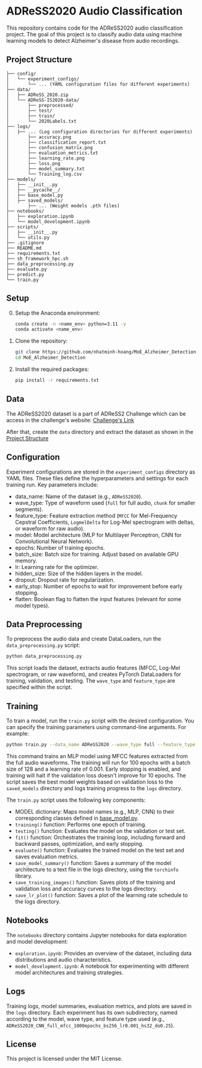 # ADReSS2020 Audio Classification

This repository contains code for the ADReSS2020 audio classification project. The goal of this project is to classify audio data using machine learning models to detect Alzheimer's disease from audio recordings.

## Project Structure

```
├── config/
│   └── experiment_configs/
│       └── ... (YAML configuration files for different experiments)
├── data/
│   ├── ADReSS_2020.zip
│   └── ADReSS-IS2020-data/
│       ├── preprocessed/
│       ├── test/
│       ├── train/
│       └── 2020Labels.txt
├── logs/
│   ├── ... (Log configuration directories for different experiments)
│       ├── accuracy.png
│       ├── classification_report.txt
│       ├── confusion_matrix.png
│       ├── evaluation_metrics.txt
│       ├── learning_rate.png
│       ├── loss.png
│       ├── model_summary.txt
│       └── Training_log.csv
├── models/
│   ├── __init__.py
│   ├── __pycache__/
│   ├── base_model.py
│   ├── saved_models/
│       ├── ... (Weight models .pth files)
├── notebooks/
│   ├── exploration.ipynb
│   └── model_development.ipynb
├── scripts/
│   ├── __init__.py
│   └── utils.py
├── .gitignore
├── README.md
├── requirements.txt
├── sh_framework_hpc.sh
├── data_preprocessing.py
├── evaluate.py
├── predict.py
└── train.py
```

## Setup
0. Setup the Anaconda environment:
    ```sh
    conda create -n <name_env> python=3.11 -y
    conda activate <name_env>
    ```
    
1. Clone the repository:

    ```sh
    git clone https://github.com/nhatminh-hoang/MoE_Alzheimer_Detection.git
    cd MoE_Alzheimer_Detection
    ```

2. Install the required packages:

    ```sh
    pip install -r requirements.txt
    ```

## Data
The ADReSS2020 dataset is a part of ADReSS2 Challenge which can be access in the challenge's website: [Challenge's Link](https://luzs.gitlab.io/adress/)

After that, create the ```data``` directory and extract the dataset as shown in the [Project Structure](https://github.com/nhatminh-hoang/MoE_Alzheimer_Detection/blob/main/README.md#project-structure)

## Configuration

Experiment configurations are stored in the `experiment_configs` directory as YAML files. These files define the hyperparameters and settings for each training run. Key parameters include:

* data_name: Name of the dataset (e.g., `ADReSS2020`).
* wave_type: Type of waveform used (`full` for full audio, `chunk` for smaller segments).
* feature_type: Feature extraction method (`MFCC` for Mel-Frequency Cepstral Coefficients, `LogmelDelta` for Log-Mel spectrogram with deltas, or waveform for raw audio).
* model: Model architecture (MLP for Multilayer Perceptron, CNN for Convolutional Neural Network).
* epochs: Number of training epochs.
* batch_size: Batch size for training. Adjust based on available GPU memory.
* lr: Learning rate for the optimizer.
* hidden_size: Size of the hidden layers in the model.
* dropout: Dropout rate for regularization.
* early_stop: Number of epochs to wait for improvement before early stopping.
* flatten: Boolean flag to flatten the input features (relevant for some model types).

## Data Preprocessing

To preprocess the audio data and create DataLoaders, run the `data_preprocessing.py` script:

```sh
python data_preprocessing.py
```

This script loads the dataset, extracts audio features (MFCC, Log-Mel spectrogram, or raw waveform), and creates PyTorch DataLoaders for training, validation, and testing. The `wave_type` and `feature_type` are specified within the script.

## Training

To train a model, run the `train.py` script with the desired configuration. You can specify the training parameters using command-line arguments. For example:

```sh
python train.py --data_name ADReSS2020 --wave_type full --feature_type Transformer --model MLP --epochs 100 --batch_size 128 --lr 0.001 --hidden_size 128 --dropout 0.5 --early_stop 10
```

This command trains an MLP model using MFCC features extracted from the full audio waveforms. The training will run for 100 epochs with a batch size of 128 and a learning rate of 0.001. Early stopping is enabled, and training will halt if the validation loss doesn't improve for 10 epochs. The script saves the best model weights based on validation loss to the `saved_models` directory and logs training progress to the `logs` directory.

The `train.py` script uses the following key components:

* MODEL dictionary: Maps model names (e.g., MLP, CNN) to their corresponding classes defined in [base_model.py](https://github.com/nhatminh-hoang/MoE_Alzheimer_Detection/blob/main/models/base_model.py).
* `training()` function: Performs one epoch of training.
* `testing()` function: Evaluates the model on the validation or test set.
* `fit()` function: Orchestrates the training loop, including forward and backward passes, optimization, and early stopping.
* `evaluate()` function: Evaluates the trained model on the test set and saves evaluation metrics.
* `save_model_summary()` function: Saves a summary of the model architecture to a text file in the logs directory, using the `torchinfo` library.
* `save_training_images()` function: Saves plots of the training and validation loss and accuracy curves to the logs directory.
* `save_lr_plot()` function: Saves a plot of the learning rate schedule to the logs directory.


## Notebooks

The `notebooks` directory contains Jupyter notebooks for data exploration and model development:

* `exploration.ipynb`: Provides an overview of the dataset, including data distributions and audio characteristics.
* `model_development.ipynb`: A notebook for experimenting with different model architectures and training strategies.

## Logs

Training logs, model summaries, evaluation metrics, and plots are saved in the `logs` directory. Each experiment has its own subdirectory, named according to the model, wave type, and feature type used (e.g., `ADReSS2020_CNN_full_mfcc_1000epochs_bs256_lr0.001_hs32_do0.25`).

## License

This project is licensed under the MIT License.
